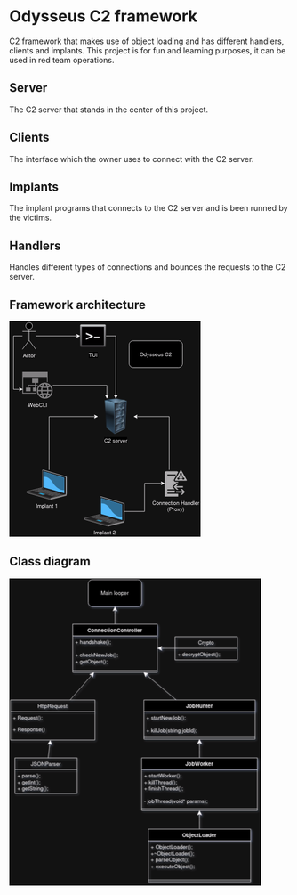 # Odysseus C2 framework
C2 framework that makes use of object loading and has different handlers, clients and implants. This project is for fun and learning purposes, it can be used in red team operations.

## Server
The C2 server that stands in the center of this project.

## Clients
The interface which the owner uses to connect with the C2 server.

## Implants
The implant programs that connects to the C2 server and is been runned by the victims.

## Handlers
Handles different types of connections and bounces the requests to the C2 server.

## Framework architecture
![Architecture_Diagram_Odysseus](./documentation/odysseus_architecture.png)

## Class diagram
![Class_Diagram_Odysseus](./documentation/class_diagram_ody.png)
